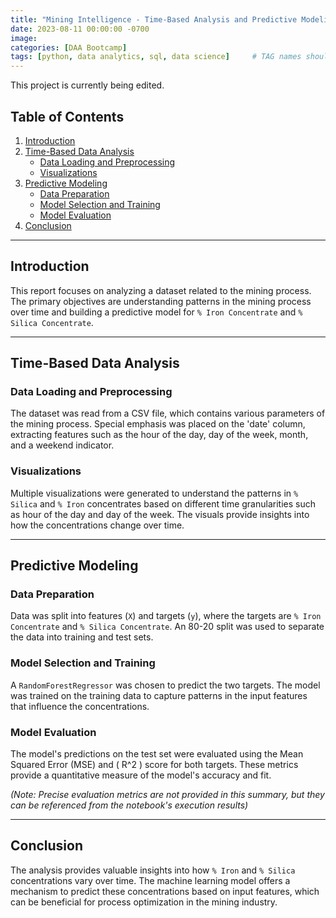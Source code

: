 ```yaml
---
title: "Mining Intelligence - Time-Based Analysis and Predictive Modeling"
date: 2023-08-11 00:00:00 -0700
image: 
categories: [DAA Bootcamp]
tags: [python, data analytics, sql, data science]     # TAG names should always be lowercase
---
```


This project is currently being edited.


## Table of Contents
1. [Introduction](#Introduction)
2. [Time-Based Data Analysis](#Time-Based-Data-Analysis)
    - [Data Loading and Preprocessing](#Data-Loading-and-Preprocessing)
    - [Visualizations](#Visualizations)
3. [Predictive Modeling](#Predictive-Modeling)
    - [Data Preparation](#Data-Preparation)
    - [Model Selection and Training](#Model-Selection-and-Training)
    - [Model Evaluation](#Model-Evaluation)
4. [Conclusion](#Conclusion)
---

## Introduction

This report focuses on analyzing a dataset related to the mining process. The primary objectives are understanding patterns in the mining process over time and building a predictive model for `% Iron Concentrate` and `% Silica Concentrate`.

---

## Time-Based Data Analysis

### Data Loading and Preprocessing
The dataset was read from a CSV file, which contains various parameters of the mining process. Special emphasis was placed on the 'date' column, extracting features such as the hour of the day, day of the week, month, and a weekend indicator.

### Visualizations
Multiple visualizations were generated to understand the patterns in `% Silica` and `% Iron` concentrates based on different time granularities such as hour of the day and day of the week. The visuals provide insights into how the concentrations change over time.


---

## Predictive Modeling

### Data Preparation
Data was split into features (`X`) and targets (`y`), where the targets are `% Iron Concentrate` and `% Silica Concentrate`. An 80-20 split was used to separate the data into training and test sets.

### Model Selection and Training
A `RandomForestRegressor` was chosen to predict the two targets. The model was trained on the training data to capture patterns in the input features that influence the concentrations.

### Model Evaluation
The model's predictions on the test set were evaluated using the Mean Squared Error (MSE) and \( R^2 \) score for both targets. These metrics provide a quantitative measure of the model's accuracy and fit.

*(Note: Precise evaluation metrics are not provided in this summary, but they can be referenced from the notebook's execution results)*

---

## Conclusion
The analysis provides valuable insights into how `% Iron` and `% Silica` concentrations vary over time. The machine learning model offers a mechanism to predict these concentrations based on input features, which can be beneficial for process optimization in the mining industry.
